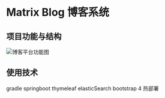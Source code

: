 # Matrix Blog 博客系统

## 项目功能与结构
![博客平台功能图](https://gitee.com/forNoName/initializr-start/raw/master/imagesForReadMe/Blog_platform_function_diagram.png "Matrix Blog")

## 使用技术
gradle springboot thymeleaf elasticSearch
bootstrap 4 热部署

